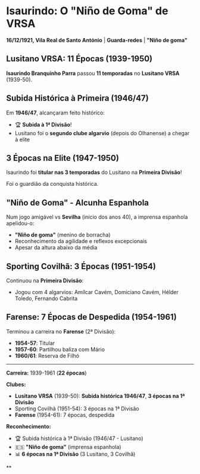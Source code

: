 # Isaurindo: O "Niño de Goma" de VRSA

**16/12/1921, Vila Real de Santo António** | **Guarda-redes** | **"Niño de goma"**

## Lusitano VRSA: 11 Épocas (1939-1950)

**Isaurindo Branquinho Parra** passou **11 temporadas** no **Lusitano VRSA** (1939-50).

## Subida Histórica à Primeira (1946/47)

Em **1946/47**, alcançaram feito histórico:
- 🏆 **Subida à 1ª Divisão**!
- Lusitano foi o **segundo clube algarvio** (depois do Olhanense) a chegar à elite

## 3 Épocas na Elite (1947-1950)

Isaurindo foi **titular nas 3 temporadas** do Lusitano na **Primeira Divisão**!

Foi o guardião da conquista histórica.

## "Niño de Goma" - Alcunha Espanhola

Num jogo amigável vs **Sevilha** (início dos anos 40), a imprensa espanhola apelidou-o:
- **"Niño de goma"** (menino de borracha)
- Reconhecimento da agilidade e reflexos excepcionais
- Apesar da altura abaixo da média

## Sporting Covilhã: 3 Épocas (1951-1954)

Continuou na **Primeira Divisão**:
- Jogou com 4 algarvios: Amílcar Cavém, Domiciano Cavém, Hélder Toledo, Fernando Cabrita

## Farense: 7 Épocas de Despedida (1954-1961)

Terminou a carreira no **Farense** (2ª Divisão):
- **1954-57**: Titular
- **1957-60**: Partilhou baliza com Mário
- **1960/61**: Reserva de Filhó

---

**Carreira:** 1939-1961 (**22 épocas**)

**Clubes:**
- **Lusitano VRSA** (1939-50): **Subida histórica 1946/47**, **3 épocas na 1ª Divisão**
- Sporting Covilhã (1951-54): 3 épocas na 1ª Divisão
- **Farense** (1954-61): 7 épocas, despedida

**Reconhecimento:**
- 🏆 Subida histórica à 1ª Divisão (1946/47 - Lusitano)
- 🇪🇸 **"Niño de goma"** (imprensa espanhola)
- 📊 **6 épocas na 1ª Divisão** (3 Lusitano, 3 Covilhã)

**